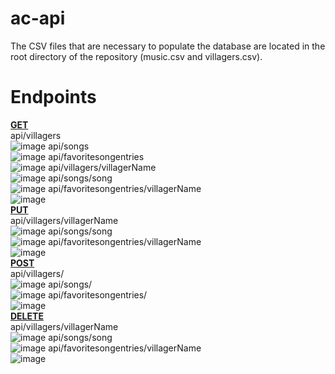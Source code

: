 # ac-api
The CSV files that are necessary to populate the database are located in the root directory of the repository (music.csv and villagers.csv).

# Endpoints
<ins><strong>GET</strong><br></ins>
api/villagers <br>
![image](https://user-images.githubusercontent.com/50351080/204183216-1e445cb1-bc9e-4bb7-9bb6-c268d3288bc5.png)
api/songs <br>
![image](https://user-images.githubusercontent.com/50351080/204183261-fa15ae7a-5365-40aa-b58f-ed06456fe915.png)
api/favoritesongentries <br>
![image](https://user-images.githubusercontent.com/50351080/204183319-1f41182a-ca0a-48a4-92da-1ad6efba493e.png)
api/villagers/villagerName <br>
![image](https://user-images.githubusercontent.com/50351080/204183432-759c0bd4-155c-4158-aecc-1485c3ee68c0.png)
api/songs/song <br>
![image](https://user-images.githubusercontent.com/50351080/204183415-544bad53-b564-49d5-8215-e2a72c73d83c.png)
api/favoritesongentries/villagerName <br>
![image](https://user-images.githubusercontent.com/50351080/204183396-271af0d4-2c5c-43f4-9a38-b4b9f5109af3.png)
<br>
<ins><strong>PUT</strong><br></ins>
api/villagers/villagerName <br>
![image](https://user-images.githubusercontent.com/50351080/204183563-0c220f93-90ac-4005-a4f7-6603586cbbbd.png)
api/songs/song <br>
![image](https://user-images.githubusercontent.com/50351080/204183594-93e3f541-d2c1-42fc-b355-556de81e74c0.png)
api/favoritesongentries/villagerName <br>
![image](https://user-images.githubusercontent.com/50351080/204183609-a69d32a8-f546-4f86-8f6a-9c4a3dfd6b83.png)
<br>
<ins><strong>POST</strong><br></ins>
api/villagers/ <br>
![image](https://user-images.githubusercontent.com/50351080/204183632-bd78278e-f8d1-4bb6-bed6-c37073d77210.png)
api/songs/<br>
![image](https://user-images.githubusercontent.com/50351080/204183669-bb3d33c3-f7da-4274-bd3e-cfea80166297.png)
api/favoritesongentries/<br>
![image](https://user-images.githubusercontent.com/50351080/204183713-e250d42c-4be1-429c-a6e7-6f8cff2f5c20.png)
<br>
<ins><strong>DELETE</strong><br></ins>
api/villagers/villagerName <br>
![image](https://user-images.githubusercontent.com/50351080/204183823-5a16f503-021b-4007-861e-ce15bd2b7898.png)
api/songs/song <br>
![image](https://user-images.githubusercontent.com/50351080/204183799-8b1e11a9-af11-4be9-ab0f-3e7e25559417.png)
api/favoritesongentries/villagerName <br>
![image](https://user-images.githubusercontent.com/50351080/204183813-99c8e70a-0181-44be-9ebd-0c6b3efd1eea.png)



      


